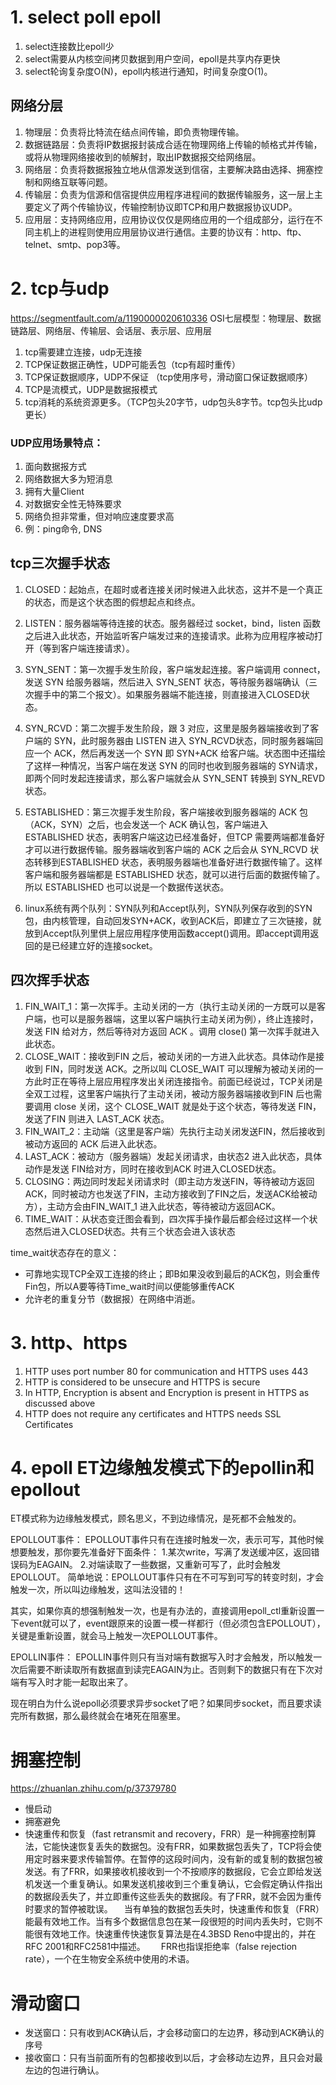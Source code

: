 # 1. select poll epoll
1. select连接数比epoll少
2. select需要从内核空间拷贝数据到用户空间，epoll是共享内存更快
3. select轮询复杂度O(N)，epoll内核进行通知，时间复杂度O(1)。


## 网络分层
1. 物理层：负责将比特流在结点间传输，即负责物理传输。
2. 数据链路层：负责将IP数据报封装成合适在物理网络上传输的帧格式并传输，或将从物理网络接收到的帧解封，取出IP数据报交给网络层。
3. 网络层：负责将数据报独立地从信源发送到信宿，主要解决路由选择、拥塞控制和网络互联等问题。
4. 传输层：负责为信源和信宿提供应用程序进程间的数据传输服务，这一层上主要定义了两个传输协议，传输控制协议即TCP和用户数据报协议UDP。
5. 应用层：支持网络应用，应用协议仅仅是网络应用的一个组成部分，运行在不同主机上的进程则使用应用层协议进行通信。主要的协议有：http、ftp、telnet、smtp、pop3等。

# 2. tcp与udp
https://segmentfault.com/a/1190000020610336
OSI七层模型：物理层、数据链路层、网络层、传输层、会话层、表示层、应用层

1. tcp需要建立连接，udp无连接
2. TCP保证数据正确性，UDP可能丢包（tcp有超时重传）
3. TCP保证数据顺序，UDP不保证 （tcp使用序号，滑动窗口保证数据顺序）
4. TCP是流模式，UDP是数据报模式 
5. tcp消耗的系统资源更多。（TCP包头20字节，udp包头8字节。tcp包头比udp更长）

### UDP应用场景特点：
  1. 面向数据报方式
  2. 网络数据大多为短消息
  3. 拥有大量Client
  4. 对数据安全性无特殊要求
  5. 网络负担非常重，但对响应速度要求高
  6. 例：ping命令, DNS

## tcp三次握手状态
1. CLOSED：起始点，在超时或者连接关闭时候进入此状态，这并不是一个真正的状态，而是这个状态图的假想起点和终点。
2. LISTEN：服务器端等待连接的状态。服务器经过 socket，bind，listen 函数之后进入此状态，开始监听客户端发过来的连接请求。此称为应用程序被动打开（等到客户端连接请求）。
3. SYN_SENT：第一次握手发生阶段，客户端发起连接。客户端调用 connect，发送 SYN 给服务器端，然后进入 SYN_SENT 状态，等待服务器端确认（三次握手中的第二个报文）。如果服务器端不能连接，则直接进入CLOSED状态。
4. SYN_RCVD：第二次握手发生阶段，跟 3 对应，这里是服务器端接收到了客户端的 SYN，此时服务器由 LISTEN 进入 SYN_RCVD状态，同时服务器端回应一个 ACK，然后再发送一个 SYN 即 SYN+ACK 给客户端。状态图中还描绘了这样一种情况，当客户端在发送 SYN 的同时也收到服务器端的 SYN请求，即两个同时发起连接请求，那么客户端就会从 SYN_SENT 转换到 SYN_REVD 状态。
5. ESTABLISHED：第三次握手发生阶段，客户端接收到服务器端的 ACK 包（ACK，SYN）之后，也会发送一个 ACK 确认包，客户端进入 ESTABLISHED 状态，表明客户端这边已经准备好，但TCP 需要两端都准备好才可以进行数据传输。服务器端收到客户端的 ACK 之后会从 SYN_RCVD 状态转移到ESTABLISHED 状态，表明服务器端也准备好进行数据传输了。这样客户端和服务器端都是 ESTABLISHED 状态，就可以进行后面的数据传输了。所以 ESTABLISHED 也可以说是一个数据传送状态。

6. linux系统有两个队列：SYN队列和Accept队列，SYN队列保存收到的SYN包，由内核管理，自动回发SYN+ACK，收到ACK后，即建立了三次链接，就放到Accept队列里供上层应用程序使用函数accept()调用。即accept调用返回的是已经建立好的连接socket。

## 四次挥手状态
1. FIN_WAIT_1：第一次挥手。主动关闭的一方（执行主动关闭的一方既可以是客户端，也可以是服务器端，这里以客户端执行主动关闭为例），终止连接时，发送 FIN 给对方，然后等待对方返回 ACK 。调用 close() 第一次挥手就进入此状态。
2. CLOSE_WAIT：接收到FIN 之后，被动关闭的一方进入此状态。具体动作是接收到 FIN，同时发送 ACK。之所以叫 CLOSE_WAIT 可以理解为被动关闭的一方此时正在等待上层应用程序发出关闭连接指令。前面已经说过，TCP关闭是全双工过程，这里客户端执行了主动关闭，被动方服务器端接收到FIN 后也需要调用 close 关闭，这个 CLOSE_WAIT 就是处于这个状态，等待发送 FIN，发送了FIN 则进入 LAST_ACK 状态。
3. FIN_WAIT_2：主动端（这里是客户端）先执行主动关闭发送FIN，然后接收到被动方返回的 ACK 后进入此状态。
4. LAST_ACK：被动方（服务器端）发起关闭请求，由状态2 进入此状态，具体动作是发送 FIN给对方，同时在接收到ACK 时进入CLOSED状态。
5. CLOSING：两边同时发起关闭请求时（即主动方发送FIN，等待被动方返回ACK，同时被动方也发送了FIN，主动方接收到了FIN之后，发送ACK给被动方），主动方会由FIN_WAIT_1 进入此状态，等待被动方返回ACK。
6. TIME_WAIT：从状态变迁图会看到，四次挥手操作最后都会经过这样一个状态然后进入CLOSED状态。共有三个状态会进入该状态

time_wait状态存在的意义：
- 可靠地实现TCP全双工连接的终止；即B如果没收到最后的ACK包，则会重传Fin包，所以A要等待Time_wait时间以便能够重传ACK
- 允许老的重复分节（数据报）在网络中消逝。

# 3. http、https
1. HTTP uses port number 80 for communication and HTTPS uses 443
2. HTTP is considered to be unsecure and HTTPS is secure
4. In HTTP, Encryption is absent and Encryption is present in HTTPS as discussed above
5. HTTP does not require any certificates and HTTPS needs SSL Certificates

# 4. epoll ET边缘触发模式下的epollin和epollout
ET模式称为边缘触发模式，顾名思义，不到边缘情况，是死都不会触发的。

EPOLLOUT事件：
EPOLLOUT事件只有在连接时触发一次，表示可写，其他时候想要触发，那你要先准备好下面条件：
1.某次write，写满了发送缓冲区，返回错误码为EAGAIN。
2.对端读取了一些数据，又重新可写了，此时会触发EPOLLOUT。
简单地说：EPOLLOUT事件只有在不可写到可写的转变时刻，才会触发一次，所以叫边缘触发，这叫法没错的！

其实，如果你真的想强制触发一次，也是有办法的，直接调用epoll_ctl重新设置一下event就可以了，event跟原来的设置一模一样都行（但必须包含EPOLLOUT），关键是重新设置，就会马上触发一次EPOLLOUT事件。

EPOLLIN事件：
EPOLLIN事件则只有当对端有数据写入时才会触发，所以触发一次后需要不断读取所有数据直到读完EAGAIN为止。否则剩下的数据只有在下次对端有写入时才能一起取出来了。

现在明白为什么说epoll必须要求异步socket了吧？如果同步socket，而且要求读完所有数据，那么最终就会在堵死在阻塞里。

# 拥塞控制
https://zhuanlan.zhihu.com/p/37379780
- 慢启动
- 拥塞避免
- 快速重传和恢复（fast retransmit and recovery，FRR）是一种拥塞控制算法，它能快速恢复丢失的数据包。没有FRR，如果数据包丢失了，TCP将会使用定时器来要求传输暂停。在暂停的这段时间内，没有新的或复制的数据包被发送。有了FRR，如果接收机接收到一个不按顺序的数据段，它会立即给发送机发送一个重复确认。如果发送机接收到三个重复确认，它会假定确认件指出的数据段丢失了，并立即重传这些丢失的数据段。有了FRR，就不会因为重传时要求的暂停被耽误。 　当有单独的数据包丢失时，快速重传和恢复（FRR）能最有效地工作。当有多个数据信息包在某一段很短的时间内丢失时，它则不能很有效地工作。快速重传快速恢复算法是在4.3BSD Reno中提出的，并在RFC 2001和RFC2581中描述。　 　FRR也指误拒绝率（false rejection rate），一个在生物安全系统中使用的术语。

# 滑动窗口
- 发送窗口：只有收到ACK确认后，才会移动窗口的左边界，移动到ACK确认的序号
- 接收窗口：只有当前面所有的包都接收到以后，才会移动左边界，且只会对最左边的包进行确认。